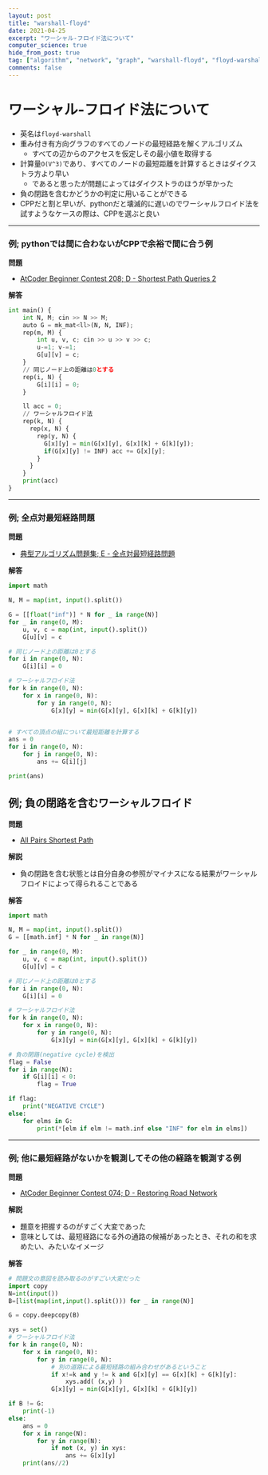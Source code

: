 ```yaml
---
layout: post
title: "warshall-floyd"
date: 2021-04-25
excerpt: "ワーシャル-フロイド法について"
computer_science: true
hide_from_post: true
tag: ["algorithm", "network", "graph", "warshall-floyd", "floyd-warshall", "ワーシャル-フロイド法"]
comments: false
---
```


# ワーシャル-フロイド法について
 - 英名は`floyd-warshall`
 - 重み付き有方向グラフのすべてのノードの最短経路を解くアルゴリズム
   - すべての辺からのアクセスを仮定しその最小値を取得する
 - 計算量`O(V^3)`であり、すべてのノードの最短距離を計算するときはダイクストラ方より早い
   - であると思ったが問題によってはダイクストラのほうが早かった
 - 負の閉路を含むかどうかの判定に用いることができる
 - CPPだと割と早いが、pythonだと壊滅的に遅いのでワーシャルフロイド法を試すようなケースの際は、CPPを選ぶと良い

---

### 例; pythonでは間に合わないがCPPで余裕で間に合う例

**問題**  
 - [AtCoder Beginner Contest 208; D - Shortest Path Queries 2](https://atcoder.jp/contests/abc208/tasks/abc208_d)

**解答**  
```python
int main() {
    int N, M; cin >> N >> M;
    auto G = mk_mat<ll>(N, N, INF);
    rep(m, M) {
        int u, v, c; cin >> u >> v >> c;
        u-=1; v-=1;
        G[u][v] = c;
    }
    // 同じノード上の距離は0とする
    rep(i, N) {
        G[i][i] = 0;
    }

    ll acc = 0;
    // ワーシャルフロイド法
    rep(k, N) {
      rep(x, N) {
        rep(y, N) {
          G[x][y] = min(G[x][y], G[x][k] + G[k][y]);
          if(G[x][y] != INF) acc += G[x][y];
        }
      }
    }
    print(acc)
}
```

---

### 例; 全点対最短経路問題

**問題**  
 - [典型アルゴリズム問題集; E - 全点対最短経路問題](https://atcoder.jp/contests/typical-algorithm/tasks/typical_algorithm_e)


**解答**  
```python
import math

N, M = map(int, input().split())

G = [[float("inf")] * N for _ in range(N)]
for _ in range(0, M):
    u, v, c = map(int, input().split())
    G[u][v] = c

# 同じノード上の距離は0とする
for i in range(0, N):
    G[i][i] = 0

# ワーシャルフロイド法
for k in range(0, N):
    for x in range(0, N):
        for y in range(0, N):
            G[x][y] = min(G[x][y], G[x][k] + G[k][y])


# すべての頂点の組について最短距離を計算する
ans = 0
for i in range(0, N):
    for j in range(0, N):
        ans += G[i][j]

print(ans)
```

## 例; 負の閉路を含むワーシャルフロイド  
**問題**  
 - [All Pairs Shortest Path](https://judge.u-aizu.ac.jp/onlinejudge/description.jsp?id=GRL_1_C&lang=ja)  

**解説**  
 - 負の閉路を含む状態とは自分自身の参照がマイナスになる結果がワーシャルフロイドによって得られることである  

**解答**  
```python
import math

N, M = map(int, input().split())
G = [[math.inf] * N for _ in range(N)]

for _ in range(0, M):
    u, v, c = map(int, input().split())
    G[u][v] = c

# 同じノード上の距離は0とする
for i in range(0, N):
    G[i][i] = 0

# ワーシャルフロイド法
for k in range(0, N):
    for x in range(0, N):
        for y in range(0, N):
            G[x][y] = min(G[x][y], G[x][k] + G[k][y])

# 負の閉路(negative cycle)を検出
flag = False
for i in range(N):
    if G[i][i] < 0:
        flag = True

if flag:
    print("NEGATIVE CYCLE")
else:
    for elms in G:
        print(*[elm if elm != math.inf else "INF" for elm in elms])
```

---

###  例; 他に最短経路がないかを観測してその他の経路を観測する例  

**問題**  
 - [AtCoder Beginner Contest 074; D - Restoring Road Network](https://atcoder.jp/contests/abc074/tasks/arc083_b)  

**解説**  
 - 題意を把握するのがすごく大変であった  
 - 意味としては、最短経路になる外の通路の候補があったとき、それの和を求めたい、みたいなイメージ  

**解答**  

```python
# 問題文の意図を読み取るのがすごい大変だった
import copy
N=int(input())
B=[list(map(int,input().split())) for _ in range(N)]

G = copy.deepcopy(B)

xys = set()
# ワーシャルフロイド法
for k in range(0, N):
    for x in range(0, N):
        for y in range(0, N):
            # 別の道路による最短経路の組み合わせがあるということ
            if x!=k and y != k and G[x][y] == G[x][k] + G[k][y]:
                xys.add( (x,y) )
            G[x][y] = min(G[x][y], G[x][k] + G[k][y])

if B != G:
    print(-1)
else:
    ans = 0
    for x in range(N):
        for y in range(N):
            if not (x, y) in xys:
                ans += G[x][y]
    print(ans//2)
```
